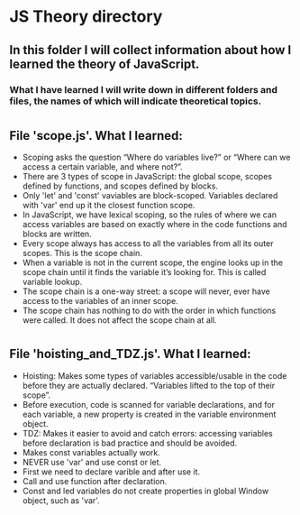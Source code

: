 # JS Theory directory

## In this folder I will collect information about how I learned the theory of JavaScript.

### What I have learned I will write down in different folders and files, the names of which will indicate theoretical topics.

#

## File 'scope.js'. What I learned:

- Scoping asks the question “Where do variables live?” or “Where can we access a certain variable, and where not?”.
- There are 3 types of scope in JavaScript: the global scope, scopes defined by functions, and scopes defined by blocks.
- Only 'let' and 'const' vaviables are block-scoped. Variables declared with 'var' end up it the closest function scope.
- In JavaScript, we have lexical scoping, so the rules of where we can access variables are based on exactly where in the code functions and blocks are written.
- Every scope always has access to all the variables from all its outer scopes. This is the scope chain.
- When a variable is not in the current scope, the engine looks up in the scope chain until it finds the variable it’s looking for. This is called variable lookup.
- The scope chain is a one-way street: a scope will never, ever have access to the variables of an inner scope.
- The scope chain has nothing to do with the order in which functions were called. It does not affect the scope chain at all.

#

## File 'hoisting_and_TDZ.js'. What I learned:

- Hoisting: Makes some types of variables accessible/usable in the code before they are actually declared. “Variables lifted to the top of their scope”.
- Before execution, code is scanned for variable declarations, and for each variable, a new property is created in the variable environment object.
- TDZ: Makes it easier to avoid and catch errors: accessing variables before declaration is bad practice and should be avoided.
- Makes const variables actually work.
- NEVER use 'var' and use const or let.
- First we need to declare varible and after use it.
- Call and use function after declaration.
- Const and led variables do not create properties in global Window object, such as 'var'.

#

